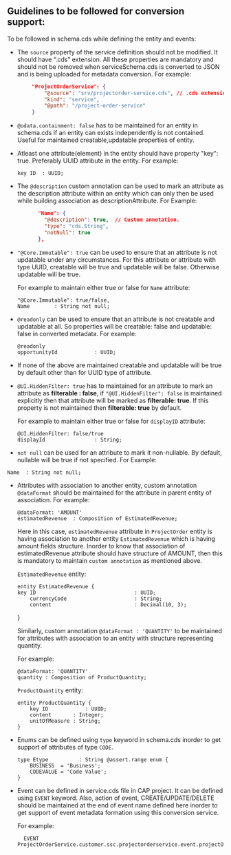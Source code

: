 ## Guidelines to be followed for conversion support:

To be followed in schema.cds while defining the entity and events:

-   The `source` property of the service definition should not be modified. It should have “.cds” extension. All these properties are mandatory and should not be removed when serviceSchema.cds is converted to JSON and is being uploaded for metadata conversion.
For example:
```json
        "ProjectOrderService": {
            "@source": "srv/projectorder-service.cds", // .cds extension
            "kind": "service",
            "@path": "/project-order-service"
        } 
```

-   `@odata.containment: false` has to be maintained for an entity in schema.cds if an entity can exists independently is not contained. Useful for maintained creatable,updatable properties of entity.
-   Atleast one attribute(element) in the entity should have property "key": true. Preferably UUID attribute in the entity.
    For example:

        key ID  : UUID;

-   The `@description` custom annotation can be used to mark an attribute as the description attribute within an entity which can only then be used while building association as descriptionAttribute.
For Example:
```json
          "Name": {
            "@description": true,  // Custom annotation.
            "type": "cds.String",
            "notNull": true
          },
```

-   `"@Core.Immutable": true` can be used to ensure that an attribute is not updatable under any circumstances. For this attribute or attribute with type UUID, creatable will be true and updatable will be false. Otherwise updatable will be true.

    For example to maintain either true or false for `Name` attribute:

        "@Core.Immutable": true/false,
        Name        : String not null;
        
-   `@readonly` can be used to ensure that an attribute is not creatable and updatable at all. So properties will be creatable: false and updatable: false in converted metadata.
    For example:

        @readonly
        opportunityId            : UUID;

-   If none of the above are maintained creatable and updatable will be true by default other than for UUID type of attribute.

-   `@UI.HiddenFilter: true` has to maintained for an attribute to mark an attribute as <b> filterable : false</b>, if `"@UI.HiddenFilter": false` is maintained explicitly then that attribute will be marked as <b>filterable: true</b>. If this property is not maintained then <b>filterable: true</b> by default.

    For example to maintain either true or false for `displayID` attribute:

        @UI.HiddenFilter: false/true
        displayId                : String;

-    `not null` can be used for an attribute to mark it non-nullable. By default, nullable will be true if not specified.
    For Example:

    Name  : String not null;

-   Attributes with association to another entity, custom annotation `@dataFormat` should be maintained for the attribute in parent entity of association. 
    For example:

        @dataFormat: 'AMOUNT'
        estimatedRevenue  : Composition of EstimatedRevenue;

    Here in this case, `estimatedRevenue` attribute in `ProjectOrder` entity is having association to another entity `EstimatedRevenue` which is having amount fields structure. Inorder to know that association of estimatedRevenue attribute should have structure of AMOUNT, then this is mandatory to maintain `custom annotation` as mentioned above.

    `EstimatedRevenue` entity:

        entity EstimatedRevenue {
        key ID                                : UUID;
            currencyCode                      : String;
            content                           : Decimal(10, 3);
    }

    Similarly, custom annotation `@dataFormat : 'QUANTITY'` to be maintained for attributes with association to an entity with structure representing quantity.

    For example:

        @dataFormat: 'QUANTITY'
        quantity : Composition of ProductQuantity;

    `ProductQuantity` entity:

        entity ProductQuantity {
            key ID            : UUID;
            content       : Integer;
            unitOfMeasure : String;
        }

-   Enums can be defined using `type` keyword in schema.cds inorder to get support of attributes of type `CODE`.

        type Etype          : String @assert.range enum {
            BUSINESS  = 'Business';
            CODEVALUE = 'Code Value';
        }
    

- Event can be defined in service.cds file in CAP project. It can be defined using `EVENT` keyword. Also, action of event, CREATE/UPDATE/DELETE should be maintained at the end of event name defined here inorder to get support of event metadata formation using this conversion service.

    For example: 

        EVENT  ProjectOrderService.customer.ssc.projectorderservice.event.projectOrderCreate;





